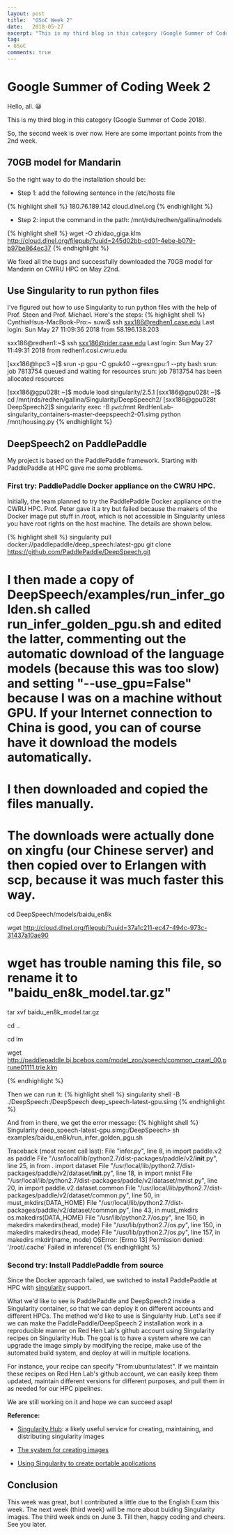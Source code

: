 ```yaml
---
layout: post
title:  "GSoC Week 2"
date:   2018-05-27
excerpt: "This is my third blog in this category (Google Summer of Code 2018). So, the second week is over now. Here are some important points from the 2nd week."
tag:
- GSoC
comments: true
---
```


# Google Summer of Coding Week 2

Hello, all. 😀

This is my third blog in this category (Google Summer of Code 2018). 

So, the second week is over now. Here are some important points from the 2nd week.

## 70GB model for Mandarin

So the right way to do the installation should be:
- Step 1: add the following sentence in the /etc/hosts file

{% highlight shell %}
180.76.189.142  cloud.dlnel.org
{% endhighlight %}

- Step 2: input the command in the path: /mnt/rds/redhen/gallina/models

{% highlight shell %}
wget -O zhidao_giga.klm http://cloud.dlnel.org/filepub/?uuid=245d02bb-cd01-4ebe-b079-b97be864ec37
{% endhighlight %}

We fixed all the bugs and successfully downloaded the 70GB model for Mandarin on CWRU HPC on May 22nd.

## Use Singularity to run python files
I've figured out how to use Singularity to run python files with the help of Prof. Steen and Prof. Michael. Here's the steps:
{% highlight shell %}
CynthiaHsus-MacBook-Pro:~ suwi$ ssh sxx186@redhen1.case.edu
Last login: Sun May 27 11:09:36 2018 from 58.196.138.203

sxx186@redhen1:~$ ssh sxx186@rider.case.edu
Last login: Sun May 27 11:49:31 2018 from redhen1.cosi.cwru.edu

[sxx186@hpc3 ~]$ srun -p gpu -C gpuk40 --gres=gpu:1 --pty bash
srun: job 7813754 queued and waiting for resources
srun: job 7813754 has been allocated resources

[sxx186@gpu028t ~]$ module load singularity/2.5.1
[sxx186@gpu028t ~]$ cd /mnt/rds/redhen/gallina/Singularity/DeepSpeech2/
[sxx186@gpu028t DeepSpeech2]$ singularity exec -B `pwd`:/mnt RedHenLab-singularity_containers-master-deepspeech2-01.simg python /mnt/housing.py
{% endhighlight %}

## DeepSpeech2 on PaddlePaddle

My project is based on the PaddlePaddle framework. Starting with PaddlePaddle at HPC gave me some problems.

### First try: PaddlePaddle Docker appliance on the CWRU HPC.
Initially, the team planned to try the PaddlePaddle Docker appliance on the CWRU HPC. Prof. Peter gave it a try but failed because the makers of the Docker image put stuff in /root, which is not accessible in Singularity unless you have root rights on the host machine. The details are shown below.

{% highlight shell %}
singularity pull docker://paddlepaddle/deep_speech:latest-gpu
git clone https://github.com/PaddlePaddle/DeepSpeech.git
# I then made a copy of DeepSpeech/examples/run_infer_golden.sh called run_infer_golden_pgu.sh and edited the latter, commenting out the automatic download of the language models (because this was too slow) and setting "--use_gpu=False" because I was on a machine without GPU. If your Internet connection to China is good, you can of course have it download the models automatically.

# I then downloaded and copied the files manually.
# The downloads were actually done on xingfu (our Chinese server) and then copied over to Erlangen with scp, because it was much faster this way.

cd DeepSpeech/models/baidu_en8k

wget http://cloud.dlnel.org/filepub/?uuid=37a1c211-ec47-494c-973c-31437a10ae90

# wget has trouble naming this file, so rename it to "baidu_en8k_model.tar.gz"

tar xvf baidu_en8k_model.tar.gz

cd ..

cd lm

wget http://paddlepaddle.bj.bcebos.com/model_zoo/speech/common_crawl_00.prune01111.trie.klm

{% endhighlight %}

Then we can run it:
{% highlight shell %}
singularity shell -B ./DeepSpeech:/DeepSpeech deep_speech-latest-gpu.simg
{% endhighlight %}

And from in there, we get the error message:
{% highlight shell %}
Singularity deep_speech-latest-gpu.simg:/DeepSpeech> sh examples/baidu_en8k/run_infer_golden_pgu.sh

Traceback (most recent call last):
  File "infer.py", line 8, in <module>
    import paddle.v2 as paddle
  File "/usr/local/lib/python2.7/dist-packages/paddle/v2/__init__.py", line 25, in <module>
    from . import dataset
  File "/usr/local/lib/python2.7/dist-packages/paddle/v2/dataset/__init__.py", line 18, in <module>
    import mnist
  File "/usr/local/lib/python2.7/dist-packages/paddle/v2/dataset/mnist.py", line 20, in <module>
    import paddle.v2.dataset.common
  File "/usr/local/lib/python2.7/dist-packages/paddle/v2/dataset/common.py", line 50, in <module>
    must_mkdirs(DATA_HOME)
  File "/usr/local/lib/python2.7/dist-packages/paddle/v2/dataset/common.py", line 43, in must_mkdirs
    os.makedirs(DATA_HOME)
  File "/usr/lib/python2.7/os.py", line 150, in makedirs
    makedirs(head, mode)
  File "/usr/lib/python2.7/os.py", line 150, in makedirs
    makedirs(head, mode)
  File "/usr/lib/python2.7/os.py", line 157, in makedirs
    mkdir(name, mode)
OSError: [Errno 13] Permission denied: '/root/.cache'
Failed in inference!
{% endhighlight %}

### Second try: Install PaddlePaddle from source

Since the Docker approach failed, we switched to install PaddlePaddle at HPC with [singularity](https://sites.google.com/a/case.edu/hpc-upgraded-cluster/home/Software-Guide/singularity) support.

What we'd like to see is PaddlePaddle and DeepSpeech2 inside a Singularity container, so that we can deploy it on different accounts and different HPCs. The method we'd like to use is Singularity Hub. Let's see if we can make the PaddlePaddle/DeepSpeech 2 installation work in a reproducible manner on Red Hen Lab's github account using Singularity recipes on Singularity Hub. The goal is to have a system where we can upgrade the image simply by modifying the recipe, make use of the automated build system, and deploy at will in multiple locations.

For instance, your recipe can specify "From:ubuntu:latest". If we maintain these recipes on Red Hen Lab's github account, we can easily keep them updated, maintain different versions for different purposes, and pull them in as needed for our HPC pipelines.

We are still working on it and hope we can succeed asap!

**Reference:**

- [Singularity Hub](https://github.com/singularityhub/singularityhub.github.io): a likely useful service for creating, maintaining, and distributing singularity images

- [The system for creating images]( https://github.com/singularityhub/singularityhub.github.io/wiki/Build-A-Container)

- [Using Singularity to create portable applications](https://sites.google.com/site/distributedlittleredhen/home/tutorials-and-educational-resources/using-singularity-to-create-portable-applications)

## Conclusion
This week was great, but I contributed a little due to the English Exam this week. The next week (third week) will be more about buiding Singularity images. The third week ends on June 3. Till then, happy coding and cheers. See you later.
